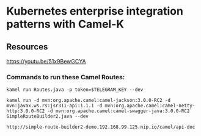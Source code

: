 # Kubernetes enterprise integration patterns with Camel-K

## Resources
https://youtu.be/51x9BewGCYA


### Commands to run these Camel Routes:
```
kamel run Routes.java -p token=$TELEGRAM_KEY --dev

kamel run -d mvn:org.apache.camel:camel-jackson:3.0.0-RC2 -d mvn:javax.ws.rs:jsr311-api:1.1.1 -d mvn:org.apache.camel:camel-netty-http:3.0.0-RC2 -d mvn:org.apache.camel:camel-swagger-java:3.0.0-RC2 SimpleRouteBuilder2.java --dev

http://simple-route-builder2-demo.192.168.99.125.nip.io/camel/api-doc
```
